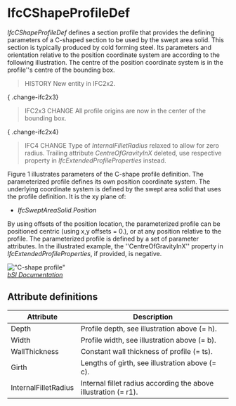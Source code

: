 IfcCShapeProfileDef
===================
_IfcCShapeProfileDef_ defines a section profile that provides the defining
parameters of a C-shaped section to be used by the swept area solid. This
section is typically produced by cold forming steel. Its parameters and
orientation relative to the position coordinate system are according to the
following illustration. The centre of the position coordinate system is in the
profile''s centre of the bounding box.  
  
> HISTORY  New entity in IFC2x2.  
  
{ .change-ifc2x3}  
> IFC2x3 CHANGE  All profile origins are now in the center of the bounding
> box.  
  
{ .change-ifc2x4}  
> IFC4 CHANGE  Type of _InternalFilletRadius_ relaxed to allow for zero
> radius. Trailing attribute _CentreOfGravityInX_ deleted, use respective
> property in _IfcExtendedProfileProperties_ instead.  
  
Figure 1 illustrates parameters of the C-shape profile definition. The
parameterized profile defines its own position coordinate system. The
underlying coordinate system is defined by the swept area solid that uses the
profile definition. It is the xy plane of:  
  
* _IfcSweptAreaSolid.Position_  
  
By using offsets of the position location, the parameterized profile can be
positioned centric (using x,y offsets = 0.), or at any position relative to
the profile. The parameterized profile is defined by a set of parameter
attributes. In the illustrated example, the ''CentreOfGravityInX'' property in
_IfcExtendedProfileProperties_, if provided, is negative.  
  
!["C-shape profile"](../figures/ifccshapeprofiledef.gif "Figure 1 -- C-shape
profile")  
[ _bSI
Documentation_](https://standards.buildingsmart.org/IFC/DEV/IFC4_2/FINAL/HTML/schema/ifcprofileresource/lexical/ifccshapeprofiledef.htm)


Attribute definitions
---------------------
| Attribute            | Description                                                     |
|----------------------|-----------------------------------------------------------------|
| Depth                | Profile depth, see illustration above (= h).                    |
| Width                | Profile width, see illustration above (= b).                    |
| WallThickness        | Constant wall thickness of profile (= ts).                      |
| Girth                | Lengths of girth, see illustration above (= c).                 |
| InternalFilletRadius | Internal fillet radius according the above illustration (= r1). |

